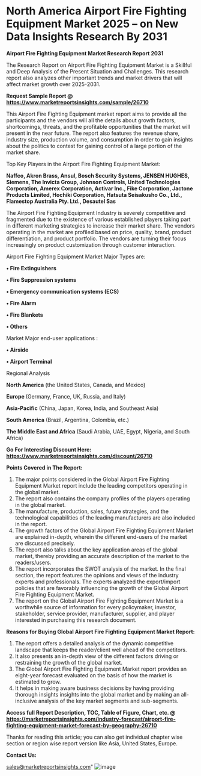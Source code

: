  # North America Airport Fire Fighting Equipment Market 2025 – on New Data Insights Research By 2031

<strong>Airport Fire Fighting Equipment Market Research Report 2031</strong>

The Research Report on Airport Fire Fighting Equipment Market is a Skillful and Deep Analysis of the Present Situation and Challenges. This research report also analyzes other important trends and market drivers that will affect market growth over 2025-2031.

<strong>Request Sample Report @ <a href=https://www.marketreportsinsights.com/sample/26710>https://www.marketreportsinsights.com/sample/26710</a></strong>

This Airport Fire Fighting Equipment market report aims to provide all the participants and the vendors will all the details about growth factors, shortcomings, threats, and the profitable opportunities that the market will present in the near future. The report also features the revenue share, industry size, production volume, and consumption in order to gain insights about the politics to contest for gaining control of a large portion of the market share.

Top Key Players in the Airport Fire Fighting Equipment Market:

<strong>Naffco, Akron Brass, Ansul, Bosch Security Systems, JENSEN HUGHES, Siemens, The Invicta Group, Johnson Controls, United Technologies Corporation, Amerex Corporation, Activar Inc., Fike Corporation, Jactone Products Limited, Hochiki Corporation, Hatsuta Seisakusho Co., Ltd., Flamestop Australia Pty. Ltd., Desautel Sas</strong>

The Airport Fire Fighting Equipment Industry is severely competitive and fragmented due to the existence of various established players taking part in different marketing strategies to increase their market share. The vendors operating in the market are profiled based on price, quality, brand, product differentiation, and product portfolio. The vendors are turning their focus increasingly on product customization through customer interaction.

Airport Fire Fighting Equipment Market Major Types are:

<strong>• Fire Extinguishers

• Fire Suppression systems

• Emergency communication systems (ECS)

• Fire Alarm

• Fire Blankets

• Others</strong>

Market Major end-user applications :

<strong>• Airside

• Airport Terminal</strong>

Regional Analysis

</u><strong><b>North America</b></strong> (the United States, Canada, and Mexico)

<strong><b>Europe </b></strong>(Germany, France, UK, Russia, and Italy)

<strong><b>Asia-Pacific</b></strong> (China, Japan, Korea, India, and Southeast Asia)

<strong><b>South America</b></strong> (Brazil, Argentina, Colombia, etc.)

<strong><b>The Middle East and Africa</b></strong> (Saudi Arabia, UAE, Egypt, Nigeria, and South Africa)

<strong>Go For Interesting Discount Here: <a href=https://www.marketreportsinsights.com/discount/26710>https://www.marketreportsinsights.com/discount/26710</a></strong>

<strong>Points Covered in The Report:</strong>
<ol>
  <li>The major points considered in the Global Airport Fire Fighting Equipment Market report include the leading competitors operating in the global market.</li>
  <li>The report also contains the company profiles of the players operating in the global market.</li>
  <li>The manufacture, production, sales, future strategies, and the technological capabilities of the leading manufacturers are also included in the report.</li>
  <li>The growth factors of the Global Airport Fire Fighting Equipment Market are explained in-depth, wherein the different end-users of the market are discussed precisely.</li>
  <li>The report also talks about the key application areas of the global market, thereby providing an accurate description of the market to the readers/users.</li>
  <li>The report incorporates the SWOT analysis of the market. In the final section, the report features the opinions and views of the industry experts and professionals. The experts analyzed the export/import policies that are favorably influencing the growth of the Global Airport Fire Fighting Equipment Market.</li>
  <li>The report on the Global Airport Fire Fighting Equipment Market is a worthwhile source of information for every policymaker, investor, stakeholder, service provider, manufacturer, supplier, and player interested in purchasing this research document.</li>
</ol>
<strong>Reasons for Buying Global Airport Fire Fighting Equipment Market Report:</strong>

<ol>
  <li>The report offers a detailed analysis of the dynamic competitive landscape that keeps the reader/client well ahead of the competitors.</li>
  <li>It also presents an in-depth view of the different factors driving or restraining the growth of the global market.</li>
  <li>The Global Airport Fire Fighting Equipment Market report provides an eight-year forecast evaluated on the basis of how the market is estimated to grow.</li>
  <li>It helps in making aware business decisions by having providing thorough insights insights into the global market and by making an all-inclusive analysis of the key market segments and sub-segments.</li>
</ol>
<strong>Access full Report Description, TOC, Table of Figure, Chart, etc. @ <a href=https://marketreportsinsights.com/industry-forecast/airport-fire-fighting-equipment-market-forecast-by-geography-26710>https://marketreportsinsights.com/industry-forecast/airport-fire-fighting-equipment-market-forecast-by-geography-26710</a></strong>


Thanks for reading this article; you can also get individual chapter wise section or region wise report version like Asia, United States, Europe.

<strong>Contact Us:</strong>

sales@marketreportsinsights.com"
![image](https://github.com/user-attachments/assets/4c8d9a82-4318-447b-bf24-c6682a3c4417)
